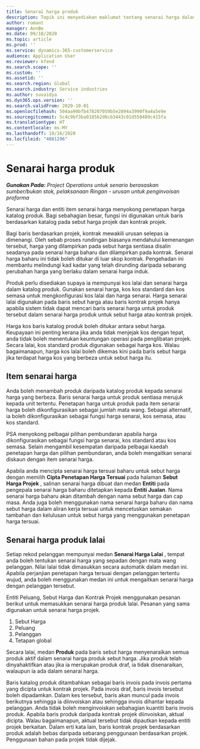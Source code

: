 ```yaml
---
title: Senarai harga produk
description: Topik ini menyediakan maklumat tentang senarai harga dalam penetapan harga katalog yang digunakan untuk sebut harga dan kontrak projek.
author: rumant
manager: AnnBe
ms.date: 09/18/2020
ms.topic: article
ms.prod: ''
ms.service: dynamics-365-customerservice
audience: Application User
ms.reviewer: kfend
ms.search.scope: ''
ms.custom: ''
ms.assetid: ''
ms.search.region: Global
ms.search.industry: Service industries
ms.author: suvaidya
ms.dyn365.ops.version: ''
ms.search.validFrom: 2020-10-01
ms.openlocfilehash: 504aa90bfb478207059b5e2894a3990f9a4a5e9e
ms.sourcegitcommit: 5c4c9bf3ba018562d6cb3443c01d550489c415fa
ms.translationtype: HT
ms.contentlocale: ms-MY
ms.lasthandoff: 10/16/2020
ms.locfileid: "4081296"
---
```

# <a name="product-price-lists"></a>Senarai harga produk

_**Gunakan Pada:** Project Operations untuk senario berasaskan sumber/bukan stok, pelaksanaan Ringan - urusan untuk penginvoisan proforma_

Senarai harga dan entiti item senarai harga menyokong penetapan harga katalog produk. Bagi sebahagian besar, fungsi ini digunakan untuk baris berdasarkan katalog pada sebut harga projek dan kontrak projek.

Bagi baris berdasarkan projek, kontrak mewakili urusan selepas ia dimenangi. Oleh sebab proses rundingan biasanya mendahului kemenangan tersebut, harga yang dilampirkan pada sebut harga sentiasa disalin seadanya pada senarai harga baharu dan dilampirkan pada kontrak. Senarai harga baharu ini tidak boleh ditukar di luar skop kontrak. Pengehadan ini membantu melindungi kad kadar yang telah dirunding daripada sebarang perubahan harga yang berlaku dalam senarai harga induk.

Produk perlu disediakan supaya ia mempunyai kos lalai dan senarai harga dalam katalog produk. Gunakan senarai harga, kos kos standard dan kos semasa untuk mengkonfigurasi kos lalai dan harga senarai. Harga senarai lalai digunakan pada baris sebut harga atau baris kontrak projek hanya apabila sistem tidak dapat mencari baris senarai harga untuk produk tersebut dalam senarai harga produk untuk sebut harga atau kontrak projek.

Harga kos baris katalog produk boleh ditukar antara sebut harga. Keupayaan ini penting kerana jika anda tidak menjejak kos dengan tepat, anda tidak boleh menentukan keuntungan operasi pada penglibatan projek. Secara lalai, kos standard produk digunakan sebagai harga kos. Walau bagaimanapun, harga kos lalai boleh dikemas kini pada baris sebut harga jika terdapat harga kos yang berbeza untuk sebut harga itu.

## <a name="price-list-items"></a>Item senarai harga

Anda boleh menambah produk daripada katalog produk kepada senarai harga yang berbeza. Baris senarai harga untuk produk sentiasa merujuk kepada unit tertentu. Penetapan harga untuk produk pada item senarai harga boleh dikonfigurasikan sebagai jumlah mata wang. Sebagai alternatif, ia boleh dikonfigurasikan sebagai fungsi harga senarai, kos semasa, atau kos standard.

PSA menyokong pelbagai pilihan pembundaran apabila harga dikonfigurasikan sebagai fungsi harga senarai, kos standard atau kos semasa. Selain mengambil kesempatan daripada pelbagai kaedah penetapan harga dan pilihan pembundaran, anda boleh mengaitkan senarai diskaun dengan item senarai harga. 

Apabila anda mencipta senarai harga tersuai baharu untuk sebut harga dengan memilih **Cipta Penetapan Harga Tersuai** pada halaman **Sebut Harga Projek** , salinan senarai harga dibuat dan medan **Entiti** pada pengepala senarai harga baharu ditetapkan kepada **Entiti Jualan**. Nama senarai harga baharu akan ditambah dengan nama sebut harga dan cap masa. Anda juga boleh menggunakan nama senarai harga baharu dan nama sebut harga dalam aliran kerja tersuai untuk mencetuskan semakan tambahan dan kelulusan untuk sebut harga yang menggunakan penetapan harga tersuai.

 
## <a name="default-product-price-list"></a>Senarai harga produk lalai
Setiap rekod pelanggan mempunyai medan **Senarai Harga Lalai** , tempat anda boleh tentukan senarai harga yang sepadan dengan mata wang pelanggan. Nilai lalai tidak dimasukkan secara automatik dalam medan ini. Apabila perjanjian penetapan harga tersuai dengan pelanggan tertentu wujud, anda boleh menggunakan medan ini untuk mengaitkan senarai harga dengan pelanggan tersebut.

Entiti Peluang, Sebut Harga dan Kontrak Projek menggunakan pesanan berikut untuk memasukkan senarai harga produk lalai. Pesanan yang sama digunakan untuk senarai harga projek.

1.  Sebut Harga
2.  Peluang
3.  Pelanggan
4.  Tetapan global 

Secara lalai, medan **Produk** pada baris sebut harga menyenaraikan semua produk aktif dalam senarai harga produk sebut harga. Jika produk telah dinyahaktifkan atau jika ia merupakan produk draf, ia tidak disenaraikan, walaupun ia ada dalam senarai harga. 

Baris katalog produk ditambahkan sebagai baris invois pada invois pertama yang dicipta untuk kontrak projek. Pada invois draf, baris invois tersebut boleh dipadamkan. Dalam kes tersebut, baris akan muncul pada invois berikutnya sehingga ia diinvoiskan atau sehingga invois dihantar kepada pelanggan. Anda tidak boleh menginvoiskan sebahagian kuantiti baris invois produk. Apabila baris produk daripada kontrak projek diinvoiskan, aktual dicipta. Walau bagaimanapun, aktual tersebut tidak dipautkan kepada entiti projek berkaitan. Dalam erti kata lain, baris kontrak projek berdasarkan produk adalah bebas daripada sebarang penggunaan berdasarkan projek. Penggunaan bahan pada projek tidak dijejak.
